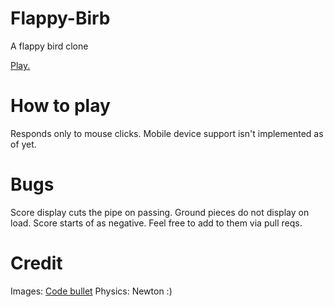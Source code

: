 # Flappy-Birb
A flappy bird clone

<a href="https://bubside.github.io/FlappyBirb/" target="_blank">Play.</a>

# How to play

Responds only to mouse clicks. 
Mobile device support isn't implemented as of yet.

# Bugs

Score display cuts the pipe on passing. 
Ground pieces do not display on load. 
Score starts of as negative. 
Feel free to add to them via pull reqs.

# Credit

Images: <a href="Flappy-Bird-AI/flappyBird/images at master · Code-Bullet/Flappy-Bird-AI" target="_blank">Code bullet</a>
Physics: Newton :)
